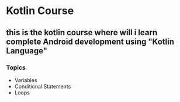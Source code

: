 # Kotlin Course

## this is the kotlin course where will i learn complete Android development using "Kotlin Language"

### Topics

- Variables
- Conditional Statements
- Loops
